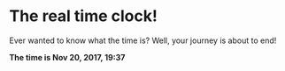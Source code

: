 # The real time clock!

Ever wanted to know what the time is? Well, your journey is about to end!

**The time is Nov 20, 2017, 19:37**